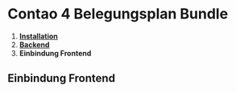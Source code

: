 # Contao 4 Belegungsplan Bundle

1. [**Installation**](installation.md)
2. [**Backend**](backend.md)
3. **Einbindung Frontend**

## Einbindung Frontend

